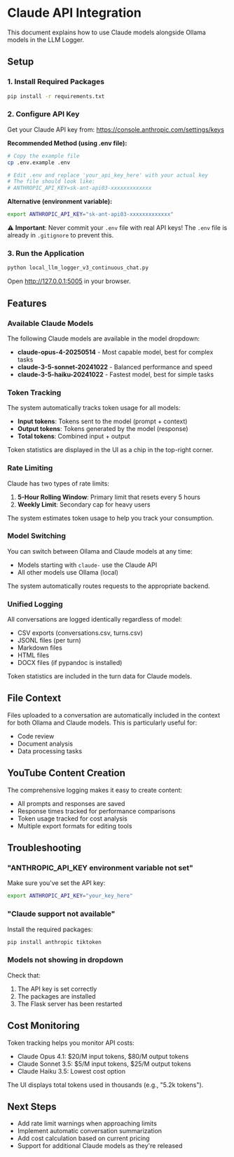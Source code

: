 # Claude API Integration

This document explains how to use Claude models alongside Ollama models in the LLM Logger.

## Setup

### 1. Install Required Packages

```bash
pip install -r requirements.txt
```

### 2. Configure API Key

Get your Claude API key from: https://console.anthropic.com/settings/keys

**Recommended Method (using .env file):**

```bash
# Copy the example file
cp .env.example .env

# Edit .env and replace 'your_api_key_here' with your actual key
# The file should look like:
# ANTHROPIC_API_KEY=sk-ant-api03-xxxxxxxxxxxxx
```

**Alternative (environment variable):**

```bash
export ANTHROPIC_API_KEY="sk-ant-api03-xxxxxxxxxxxxx"
```

⚠️ **Important**: Never commit your `.env` file with real API keys! The `.env` file is already in `.gitignore` to prevent this.

### 3. Run the Application

```bash
python local_llm_logger_v3_continuous_chat.py
```

Open http://127.0.0.1:5005 in your browser.

## Features

### Available Claude Models

The following Claude models are available in the model dropdown:

- **claude-opus-4-20250514** - Most capable model, best for complex tasks
- **claude-3-5-sonnet-20241022** - Balanced performance and speed
- **claude-3-5-haiku-20241022** - Fastest model, best for simple tasks

### Token Tracking

The system automatically tracks token usage for all models:

- **Input tokens**: Tokens sent to the model (prompt + context)
- **Output tokens**: Tokens generated by the model (response)
- **Total tokens**: Combined input + output

Token statistics are displayed in the UI as a chip in the top-right corner.

### Rate Limiting

Claude has two types of rate limits:

1. **5-Hour Rolling Window**: Primary limit that resets every 5 hours
2. **Weekly Limit**: Secondary cap for heavy users

The system estimates token usage to help you track your consumption.

### Model Switching

You can switch between Ollama and Claude models at any time:

- Models starting with `claude-` use the Claude API
- All other models use Ollama (local)

The system automatically routes requests to the appropriate backend.

### Unified Logging

All conversations are logged identically regardless of model:

- CSV exports (conversations.csv, turns.csv)
- JSONL files (per turn)
- Markdown files
- HTML files
- DOCX files (if pypandoc is installed)

Token statistics are included in the turn data for Claude models.

## File Context

Files uploaded to a conversation are automatically included in the context for both Ollama and Claude models. This is particularly useful for:

- Code review
- Document analysis
- Data processing tasks

## YouTube Content Creation

The comprehensive logging makes it easy to create content:

- All prompts and responses are saved
- Response times tracked for performance comparisons
- Token usage tracked for cost analysis
- Multiple export formats for editing tools

## Troubleshooting

### "ANTHROPIC_API_KEY environment variable not set"

Make sure you've set the API key:

```bash
export ANTHROPIC_API_KEY="your_key_here"
```

### "Claude support not available"

Install the required packages:

```bash
pip install anthropic tiktoken
```

### Models not showing in dropdown

Check that:
1. The API key is set correctly
2. The packages are installed
3. The Flask server has been restarted

## Cost Monitoring

Token tracking helps you monitor API costs:

- Claude Opus 4.1: $20/M input tokens, $80/M output tokens
- Claude Sonnet 3.5: $5/M input tokens, $25/M output tokens
- Claude Haiku 3.5: Lowest cost option

The UI displays total tokens used in thousands (e.g., "5.2k tokens").

## Next Steps

- Add rate limit warnings when approaching limits
- Implement automatic conversation summarization
- Add cost calculation based on current pricing
- Support for additional Claude models as they're released
